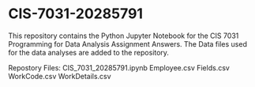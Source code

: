 # CIS-7031-20285791
This repository contains the Python Jupyter Notebook for the CIS 7031 Programming for Data Analysis Assignment Answers.
The Data files used for the data analyses are added to the repository.

Repostory Files:
CIS_7031_20285791.ipynb
Employee.csv
Fields.csv
WorkCode.csv
WorkDetails.csv
